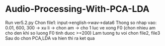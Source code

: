 # Audio-Processing-With-PCA-LDA
Run ver5.2.py
Chon file1: input->english->wav->data6
Thong so nhap vao: 0.01, 600, 300
 -> xu li -> chon am -> cho 1 luc ve xong F0
(chon nhieu am cho den khi so luong F0 tinh duoc >=200)
Lam tuong tu voi chon file2, file3
Sau do chon PCA,LDA va hien thi ra ket qua
